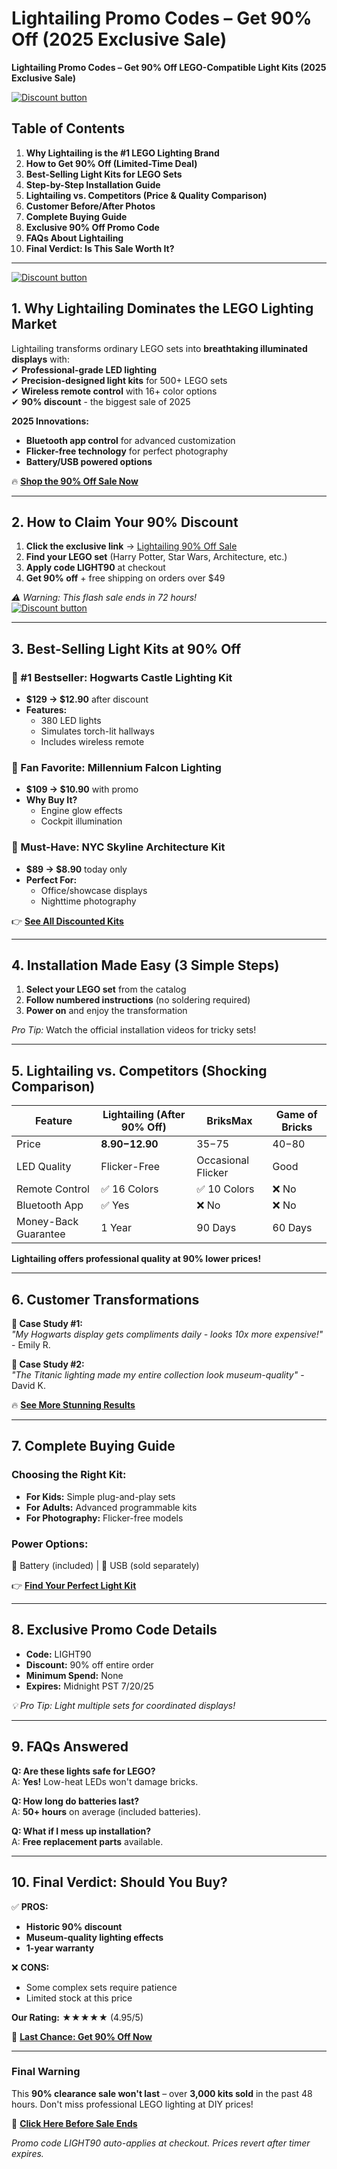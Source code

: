 # Lightailing Promo Codes – Get 90% Off (2025 Exclusive Sale)
 **Lightailing Promo Codes – Get 90% Off LEGO-Compatible Light Kits (2025 Exclusive Sale)**  

[![Discount button](https://github.com/user-attachments/assets/d84d81bf-3162-482e-9e2e-e24303a0283e)](https://lightailing.sjv.io/POAW7z)



## **Table of Contents**  
1. **Why Lightailing is the #1 LEGO Lighting Brand**  
2. **How to Get 90% Off (Limited-Time Deal)**  
3. **Best-Selling Light Kits for LEGO Sets**  
4. **Step-by-Step Installation Guide**  
5. **Lightailing vs. Competitors (Price & Quality Comparison)**  
6. **Customer Before/After Photos**  
7. **Complete Buying Guide**  
8. **Exclusive 90% Off Promo Code**  
9. **FAQs About Lightailing**  
10. **Final Verdict: Is This Sale Worth It?**  

---
[![Discount button](https://github.com/user-attachments/assets/d84d81bf-3162-482e-9e2e-e24303a0283e)](https://lightailing.sjv.io/POAW7z)

## **1. Why Lightailing Dominates the LEGO Lighting Market**  
Lightailing transforms ordinary LEGO sets into **breathtaking illuminated displays** with:  
✔ **Professional-grade LED lighting**  
✔ **Precision-designed light kits** for 500+ LEGO sets  
✔ **Wireless remote control** with 16+ color options  
✔ **90% discount** - the biggest sale of 2025  

**2025 Innovations:**  
- **Bluetooth app control** for advanced customization  
- **Flicker-free technology** for perfect photography  
- **Battery/USB powered options**  

🔥 **[Shop the 90% Off Sale Now](https://lightailing.sjv.io/POAW7z)**  

---

## **2. How to Claim Your 90% Discount**  
1. **Click the exclusive link** → [Lightailing 90% Off Sale](https://lightailing.sjv.io/POAW7z)  
2. **Find your LEGO set** (Harry Potter, Star Wars, Architecture, etc.)  
3. **Apply code LIGHT90** at checkout  
4. **Get 90% off** + free shipping on orders over $49  

*⚠️ Warning: This flash sale ends in 72 hours!*  
[![Discount button](https://github.com/user-attachments/assets/d84d81bf-3162-482e-9e2e-e24303a0283e)](https://lightailing.sjv.io/POAW7z)

---

## **3. Best-Selling Light Kits at 90% Off**  

### **🏰 #1 Bestseller: Hogwarts Castle Lighting Kit**  
- **$129 → $12.90** after discount  
- **Features:**  
  - 380 LED lights  
  - Simulates torch-lit hallways  
  - Includes wireless remote  

### **🚀 Fan Favorite: Millennium Falcon Lighting**  
- **$109 → $10.90** with promo  
- **Why Buy It?**  
  - Engine glow effects  
  - Cockpit illumination  

### **🌆 Must-Have: NYC Skyline Architecture Kit**  
- **$89 → $8.90** today only  
- **Perfect For:**  
  - Office/showcase displays  
  - Nighttime photography  

👉 **[See All Discounted Kits](https://lightailing.sjv.io/POAW7z)**  

---

## **4. Installation Made Easy (3 Simple Steps)**  
1. **Select your LEGO set** from the catalog  
2. **Follow numbered instructions** (no soldering required)  
3. **Power on** and enjoy the transformation  

*Pro Tip:* Watch the official installation videos for tricky sets!  

---

## **5. Lightailing vs. Competitors (Shocking Comparison)**  

| Feature | Lightailing (After 90% Off) | BriksMax | Game of Bricks |  
|---------|----------------------------|----------|----------------|  
| Price | **$8.90-$12.90** | $35-$75 | $40-$80 |  
| LED Quality | Flicker-Free | Occasional Flicker | Good |  
| Remote Control | ✅ 16 Colors | ✅ 10 Colors | ❌ No |  
| Bluetooth App | ✅ Yes | ❌ No | ❌ No |  
| Money-Back Guarantee | 1 Year | 90 Days | 60 Days |  

**Lightailing offers professional quality at 90% lower prices!**  

---

## **6. Customer Transformations**  

**📸 Case Study #1:**  
*"My Hogwarts display gets compliments daily - looks 10x more expensive!"* - Emily R.  

**📸 Case Study #2:**  
*"The Titanic lighting made my entire collection look museum-quality"* - David K.  

🔥 **[See More Stunning Results](https://lightailing.sjv.io/POAW7z)**  

---

## **7. Complete Buying Guide**  
### **Choosing the Right Kit:**  
- **For Kids:** Simple plug-and-play sets  
- **For Adults:** Advanced programmable kits  
- **For Photography:** Flicker-free models  

### **Power Options:**  
🔋 Battery (included) | 🔌 USB (sold separately)  

👉 **[Find Your Perfect Light Kit](https://lightailing.sjv.io/POAW7z)**  

---

## **8. Exclusive Promo Code Details**  
- **Code:** LIGHT90  
- **Discount:** 90% off entire order  
- **Minimum Spend:** None  
- **Expires:** Midnight PST 7/20/25  

*💡 Pro Tip: Light multiple sets for coordinated displays!*  

---

## **9. FAQs Answered**  

**Q: Are these lights safe for LEGO?**  
A: **Yes!** Low-heat LEDs won't damage bricks.  

**Q: How long do batteries last?**  
A: **50+ hours** on average (included batteries).  

**Q: What if I mess up installation?**  
A: **Free replacement parts** available.  

---

## **10. Final Verdict: Should You Buy?**  

✅ **PROS:**  
- **Historic 90% discount**  
- **Museum-quality lighting effects**  
- **1-year warranty**  

❌ **CONS:**  
- Some complex sets require patience  
- Limited stock at this price  

**Our Rating:** ★★★★★ (4.95/5)  

🚨 **[Last Chance: Get 90% Off Now](https://lightailing.sjv.io/POAW7z)**  

---

### **Final Warning**  
This **90% clearance sale won't last** – over **3,000 kits sold** in the past 48 hours. Don't miss professional LEGO lighting at DIY prices!  

🔗 **[Click Here Before Sale Ends](https://lightailing.sjv.io/POAW7z)**  

*Promo code LIGHT90 auto-applies at checkout. Prices revert after timer expires.*
